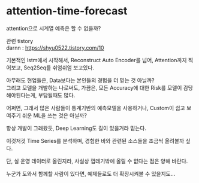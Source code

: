# attention-time-forecast
attention으로 시계열 예측은 할 수 없을까?

관련 tistory <br />
darnn : https://shyu0522.tistory.com/10

기본적인 lstm에서 시작해서, Reconstruct Auto Encoder를 넘어, Attention까지 찍어보고, Seq2Seq를 쉬엄쉬엄 보고있다.

아무래도 현업들은, Data보다는 본인들의 경험을 더 믿는 것 아닐까? <br />
그리고 모델을 개발하는 나로써도, 가끔은, 모든 Accuracy에 대한 Risk를 모델이 감당해야된다는게, 부담될때도 많다.

어쩌면, 그래서 많은 사람들이 통계기반의 예측모델을 사용하거나, Custom이 쉽고 보여주기 쉬운 ML을 쓰는 것은 아닐까?

항상 개발이 그래왔듯, Deep Learning도 길이 있을거라 믿는다.

이것저것 Time Series를 분석하며, 경험한 바와 관련된 소스들을 조금씩 올려볼까 싶다.

단, 실 운영 데이터로 올린지라, 사실상 껍데기밖에 올릴 수 없다는 점은 양해 바란다.

누군가 도와서 함께할 사람이 있다면, 예제들로도 더 확장시켜볼 수 있을지도...
